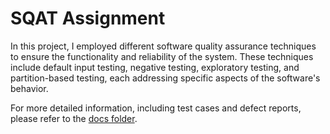 # SQAT Assignment

In this project, I employed different software quality assurance techniques to ensure the functionality and reliability of the system. These techniques include default input testing, negative testing, exploratory testing, and partition-based testing, each addressing specific aspects of the software's behavior.

For more detailed information, including test cases and defect reports, please refer to the [docs folder](https://github.com/reeceslade/SQAT-Assignment/tree/main/docs).
